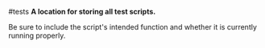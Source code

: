 #tests
__A location for storing all test scripts.__

Be sure to include the script's intended function and whether it is currently running properly.
